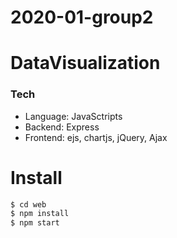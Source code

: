 # 2020-01-group2


# DataVisualization
### Tech
- Language: JavaSctripts
- Backend: Express
- Frontend: ejs, chartjs, jQuery, Ajax


# Install

```sh
$ cd web
$ npm install
$ npm start
```